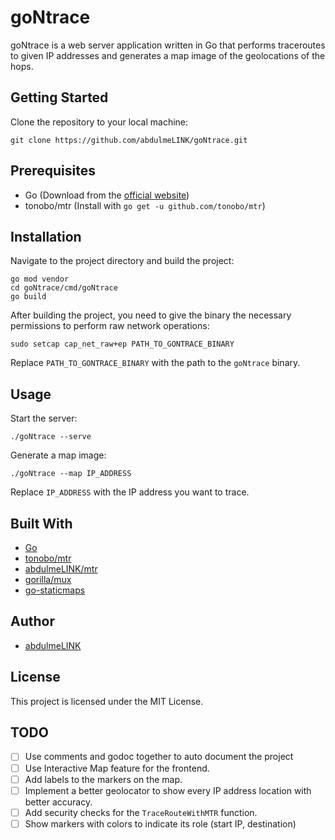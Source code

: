 # goNtrace

goNtrace is a web server application written in Go that performs traceroutes to given IP addresses and generates a map image of the geolocations of the hops.

## Getting Started

Clone the repository to your local machine:

```
git clone https://github.com/abdulmeLINK/goNtrace.git
```

## Prerequisites

- Go (Download from the [official website](https://golang.org/dl/))
- tonobo/mtr (Install with `go get -u github.com/tonobo/mtr`)

## Installation

Navigate to the project directory and build the project:

```
go mod vendor
cd goNtrace/cmd/goNtrace
go build
```

After building the project, you need to give the binary the necessary permissions to perform raw network operations:

```
sudo setcap cap_net_raw+ep PATH_TO_GONTRACE_BINARY
```

Replace `PATH_TO_GONTRACE_BINARY` with the path to the `goNtrace` binary.

## Usage

Start the server:

```
./goNtrace --serve
```

Generate a map image:

```
./goNtrace --map IP_ADDRESS
```

Replace `IP_ADDRESS` with the IP address you want to trace.

## Built With

- [Go](https://golang.org/)
- [tonobo/mtr](https://github.com/tonobo/mtr)
- [abdulmeLINK/mtr](https://github.com/abdulmeLINK/mtr)
- [gorilla/mux](https://github.com/gorilla/mux)
- [go-staticmaps](https://github.com/flopp/go-staticmaps)

## Author

- [abdulmeLINK](https://github.com/abdulmeLINK)

## License

This project is licensed under the MIT License.

## TODO

- [ ] Use comments and godoc together to auto document the project
- [ ] Use Interactive Map feature for the frontend.
- [ ] Add labels to the markers on the map.
- [ ] Implement a better geolocator to show every IP address location with better accuracy.
- [ ] Add security checks for the `TraceRouteWithMTR` function.
- [ ] Show markers with colors to indicate its role (start IP, destination)
